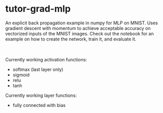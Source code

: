 # tutor-grad-mlp
An explicit back propagation example in numpy for MLP on MNIST.
Uses gradient descent with momentum to achieve acceptable accuracy on
vectorized inputs of the MNIST images. Check out the notebook for an example on
how to create the network, train it, and evaluate it.


<br><br>
Currently working activation functions:
 - softmax (last layer only)
 - sigmoid
 - relu
 - tanh

Currently working layer functions:
 - fully connected with bias
